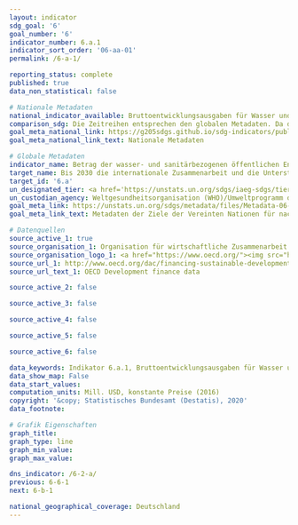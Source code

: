 ```yaml
---
layout: indicator
sdg_goal: '6'
goal_number: '6'
indicator_number: 6.a.1
indicator_sort_order: '06-aa-01'
permalink: /6-a-1/

reporting_status: complete
published: true
data_non_statistical: false

# Nationale Metadaten
national_indicator_available: Bruttoentwicklungsausgaben für Wasser und Sanitär <br> Bruttoentwicklungsausgaben für verwandte Zwecke
comparison_sdg: Die Zeitreihen entsprechen den globalen Metadaten. Da die globalen Metadaten nicht spezifizieren, ob auch "Bruttoentwicklungsausgaben für verwandte Zwecke" dem SDG Indikator zuzurechnen sind, werden diese in einer separaten Zeitreihe geführt.
goal_meta_national_link: https://g205sdgs.github.io/sdg-indicators/public/MetaDe/6.a.1.pdf
goal_meta_national_link_text: Nationale Metadaten

# Globale Metadaten
indicator_name: Betrag der wasser- und sanitärbezogenen öffentlichen Entwicklungszusammenarbeit (ODA), die Teil eines geregelten öffentlichen Haushaltsplans ist
target_name: Bis 2030 die internationale Zusammenarbeit und die Unterstützung der Entwicklungsländer beim Kapazitätsaufbau für Aktivitäten und Programme im Bereich der Wasser- und Sanitärversorgung ausbauen, einschließlich der Wassersammlung und -speicherung, Entsalzung, effizienten Wassernutzung, Abwasserbehandlung, Wiederaufbereitungs- und Wiederverwendungstechnologien
target_id: '6.a'
un_designated_tier: <a href='https://unstats.un.org/sdgs/iaeg-sdgs/tier-classification/' title='Klicken Sie hier um weitere Informationen zur UN-Tier-Klassifikation zu erhalten.'>Tier I</a>
un_custodian_agency: Weltgesundheitsorganisation (WHO)/Umweltprogramm der Vereinten Nationen (UNEP)/Organisation für wirtschaftliche Zusammenarbeit und Entwicklung (OECD)
goal_meta_link: https://unstats.un.org/sdgs/metadata/files/Metadata-06-0A-01.pdf
goal_meta_link_text: Metadaten der Ziele der Vereinten Nationen für nachhaltige Entwicklung

# Datenquellen
source_active_1: true
source_organisation_1: Organisation für wirtschaftliche Zusammenarbeit und Entwicklung (OECD)
source_organisation_logo_1: <a href="https://www.oecd.org/"><img src="https://g205sdgs.github.io/sdg-indicators/public/OrgImgDe/oecd.png" alt="Logo oecd" style="height:60px; width:148px"/></a>
source_url_1: http://www.oecd.org/dac/financing-sustainable-development/development-finance-data/
source_url_text_1: OECD Development finance data

source_active_2: false

source_active_3: false

source_active_4: false

source_active_5: false

source_active_6: false

data_keywords: Indikator 6.a.1, Bruttoentwicklungsausgaben für Wasser und Sanitär, Bruttoentwicklungsausgaben für verwandte Zwecke, Weltgesundheitsorganisation (WHO), Umweltprogramm der Vereinten Nationen (UNEP), Organisation für wirtschaftliche Zusammenarbeit und Entwi
data_show_map: False
data_start_values: 
computation_units: Mill. USD, konstante Preise (2016)
copyright: '&copy; Statistisches Bundesamt (Destatis), 2020'
data_footnote: 

# Grafik Eigenschaften
graph_title: 
graph_type: line
graph_min_value: 
graph_max_value: 

dns_indicator: /6-2-a/
previous: 6-6-1
next: 6-b-1

national_geographical_coverage: Deutschland
---
```



